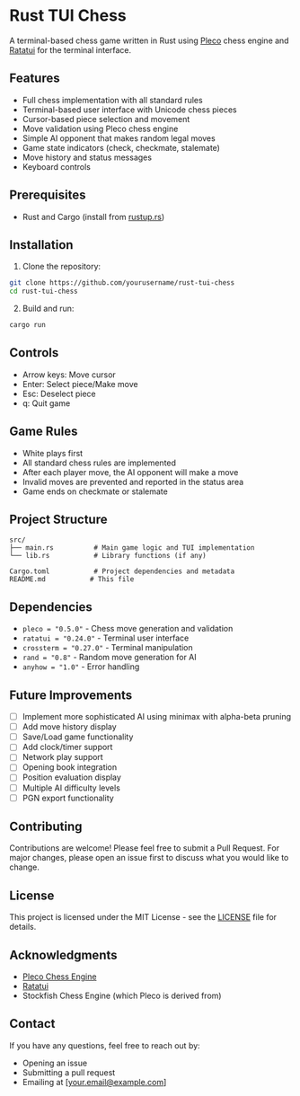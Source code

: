 # Rust TUI Chess

A terminal-based chess game written in Rust using [Pleco](https://github.com/pleco-rs/Pleco) chess engine and [Ratatui](https://github.com/ratatui-org/ratatui) for the terminal interface.

## Features

- Full chess implementation with all standard rules
- Terminal-based user interface with Unicode chess pieces
- Cursor-based piece selection and movement
- Move validation using Pleco chess engine
- Simple AI opponent that makes random legal moves
- Game state indicators (check, checkmate, stalemate)
- Move history and status messages
- Keyboard controls

## Prerequisites

- Rust and Cargo (install from [rustup.rs](https://rustup.rs/))

## Installation

1. Clone the repository:
```bash
git clone https://github.com/yourusername/rust-tui-chess
cd rust-tui-chess
```

2. Build and run:
```bash
cargo run
```

## Controls

- Arrow keys: Move cursor
- Enter: Select piece/Make move
- Esc: Deselect piece
- q: Quit game

## Game Rules

- White plays first
- All standard chess rules are implemented
- After each player move, the AI opponent will make a move
- Invalid moves are prevented and reported in the status area
- Game ends on checkmate or stalemate

## Project Structure

```
src/
├── main.rs          # Main game logic and TUI implementation
└── lib.rs           # Library functions (if any)

Cargo.toml           # Project dependencies and metadata
README.md           # This file
```

## Dependencies

- `pleco = "0.5.0"` - Chess move generation and validation
- `ratatui = "0.24.0"` - Terminal user interface
- `crossterm = "0.27.0"` - Terminal manipulation
- `rand = "0.8"` - Random move generation for AI
- `anyhow = "1.0"` - Error handling

## Future Improvements

- [ ] Implement more sophisticated AI using minimax with alpha-beta pruning
- [ ] Add move history display
- [ ] Save/Load game functionality
- [ ] Add clock/timer support
- [ ] Network play support
- [ ] Opening book integration
- [ ] Position evaluation display
- [ ] Multiple AI difficulty levels
- [ ] PGN export functionality

## Contributing

Contributions are welcome! Please feel free to submit a Pull Request. For major changes, please open an issue first to discuss what you would like to change.

## License

This project is licensed under the MIT License - see the [LICENSE](LICENSE) file for details.

## Acknowledgments

- [Pleco Chess Engine](https://github.com/pleco-rs/Pleco)
- [Ratatui](https://github.com/ratatui-org/ratatui)
- Stockfish Chess Engine (which Pleco is derived from)

## Contact

If you have any questions, feel free to reach out by:
- Opening an issue
- Submitting a pull request
- Emailing at [your.email@example.com]